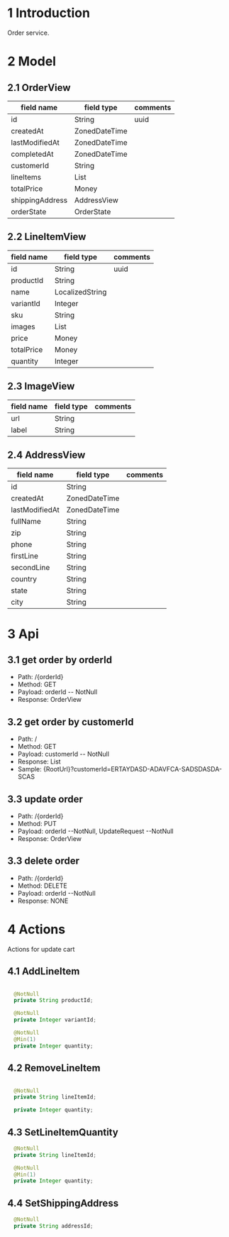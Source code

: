 # 1 Introduction
Order service.

# 2 Model
## 2.1 OrderView
| field name        | field type        | comments  |
|----|----|----|
| id                | String            | uuid      |
| createdAt         | ZonedDateTime     | |
| lastModifiedAt    | ZonedDateTime     | |
| completedAt       | ZonedDateTime     | |
| customerId        | String            | | 
| lineItems         | List<LineItemView>| |
| totalPrice        | Money             | |
| shippingAddress   | AddressView       | |
| orderState        | OrderState        | |

## 2.2 LineItemView 
| field name        | field type        | comments  |
|----|----|----|
| id                | String            | uuid      |
| productId         | String            | |
| name              | LocalizedString   | |
| variantId         | Integer           | | 
| sku               | String            | |
| images            | List<ImageView>   | |
| price             | Money             | |
| totalPrice        | Money             | |
| quantity          | Integer           | |

## 2.3 ImageView
| field name        | field type        | comments |
|----|----|----|
| url               | String            | |
| label             | String            | |

## 2.4 AddressView
| field name        | field type        | comments |
|----|----|----|
| id                | String            | |
| createdAt         | ZonedDateTime            | |
| lastModifiedAt    | ZonedDateTime            | |
| fullName          | String            | |
| zip               | String            | |
| phone             | String            | |
| firstLine         | String            | |
| secondLine        | String            | |
| country           | String            | |
| state             | String            | |
| city              | String            | |

# 3 Api
## 3.1 get order by orderId
- Path: /{orderId}
- Method: GET
- Payload: orderId -- NotNull
- Response: OrderView

## 3.2 get order by customerId
- Path: /
- Method: GET
- Payload: customerId -- NotNull
- Response: List<OrderView>
- Sample: {RootUrl}?customerId=ERTAYDASD-ADAVFCA-SADSDASDA-SCAS

## 3.3 update order
- Path: /{orderId}
- Method: PUT
- Payload: orderId --NotNull, UpdateRequest --NotNull
- Response: OrderView

## 3.3 delete order
- Path: /{orderId}
- Method: DELETE
- Payload: orderId --NotNull
- Response: NONE

# 4 Actions
Actions for update cart
## 4.1 AddLineItem
```Java

  @NotNull
  private String productId;

  @NotNull
  private Integer variantId;

  @NotNull
  @Min(1)
  private Integer quantity;
```
## 4.2 RemoveLineItem
```Java

  @NotNull
  private String lineItemId;

  private Integer quantity;
```
## 4.3 SetLineItemQuantity
```Java
  @NotNull
  private String lineItemId;

  @NotNull
  @Min(1)
  private Integer quantity;
```
## 4.4 SetShippingAddress
```Java
  @NotNull
  private String addressId;
```